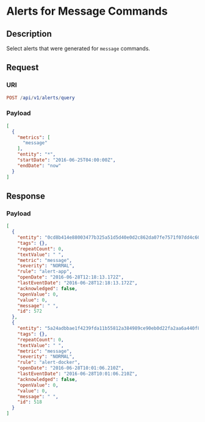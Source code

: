 # Alerts for Message Commands

## Description

Select alerts that were generated for `message` commands.

## Request

### URI

```elm
POST /api/v1/alerts/query
```

### Payload

```json
[
  {
    "metrics": [
      "message"
    ],
    "entity": "*",
    "startDate": "2016-06-25T04:00:00Z",
    "endDate": "now"
  }
]
```

## Response

### Payload

```json
[
  {
    "entity": "0cd8b414e88003477b325a51d5d40e0d2c862da07fe7571f07dd4c6037636c7a",
    "tags": {},
    "repeatCount": 0,
    "textValue": " ",
    "metric": "message",
    "severity": "NORMAL",
    "rule": "alert-app",
    "openDate": "2016-06-28T12:18:13.172Z",
    "lastEventDate": "2016-06-28T12:18:13.172Z",
    "acknowledged": false,
    "openValue": 0,
    "value": 0,
    "message": " ",
    "id": 572
  },
  {
    "entity": "5a24adbbae1f4239fda11b55812a384989ce90eb0d22fa2aa6a440f8bec2cb62",
    "tags": {},
    "repeatCount": 0,
    "textValue": " ",
    "metric": "message",
    "severity": "NORMAL",
    "rule": "alert-docker",
    "openDate": "2016-06-28T10:01:06.210Z",
    "lastEventDate": "2016-06-28T10:01:06.210Z",
    "acknowledged": false,
    "openValue": 0,
    "value": 0,
    "message": " ",
    "id": 518
  }
]
```